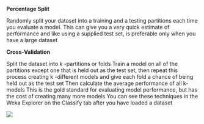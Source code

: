 
**Percentage Split**

Randomly split your dataset into a training and a testing partitions each time you evaluate a
model. This can give you a very quick estimate of performance and like using a supplied test
set, is preferable only when you have a large dataset

**Cross-Validation**

Split the dataset into k -partitions or folds Train a model on all of the partitions except one
that is held out as the test set, then repeat this process creating k -different models and give
each fold a chance of being held out as the test set Then calculate the average performance of
all k-models This is the gold standard for evaluating model performance, but has the cost of
creating many more models
You can see these techniques in the Weka Explorer on the Classify tab after you have loaded
a dataset

![](https://github.com/fenago/katacoda-scenarios/raw/master/machine-learning-mastery-weka/machine-learning-mastery-weka-chapter-15/steps/images/74.png)